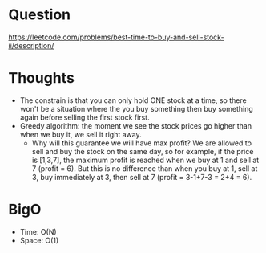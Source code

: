 # Question
https://leetcode.com/problems/best-time-to-buy-and-sell-stock-ii/description/

# Thoughts
- The constrain is that you can only hold ONE stock at a time, so there won't be a situation where the you buy something then buy something again before selling the first stock first.
- Greedy algorithm: the moment we see the stock prices go higher than when we buy it, we sell it right away.
    - Why will this guarantee we will have max profit? We are allowed to sell and buy the stock on the same day, so for example, if the price is [1,3,7], the maximum profit is reached when we buy at 1 and sell at 7 (profit = 6). But this is no difference than when you buy at 1, sell at 3, buy immediately at 3, then sell at 7 (profit = 3-1+7-3 = 2+4 = 6).

# BigO
- Time: O(N)
- Space: O(1)